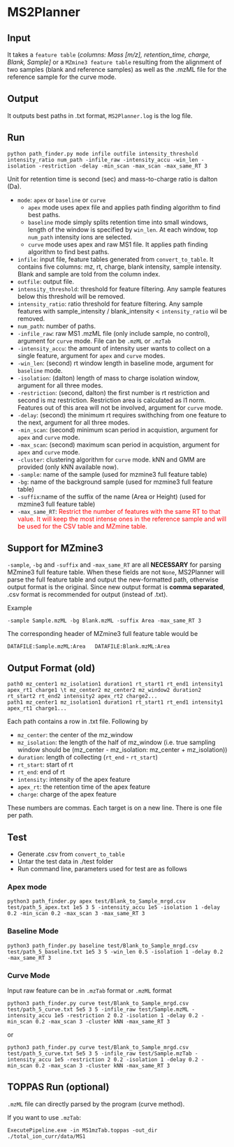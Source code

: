 # MS2Planner 

## Input
It takes a `feature table` (*columns: Mass [m/z], retention_time, charge, Blank, Sample]* or a `MZmine3 feature table` resulting from the alignment of two samples (blank and reference samples) as well as the .mzML file for the reference sample for the curve mode.

## Output
It outputs best paths in .txt format, `MS2Planner.log` is the log file.


## Run
```
python path_finder.py mode infile outfile intensity_threshold intensity_ratio num_path -infile_raw -intensity_accu -win_len -isolation -restriction -delay -min_scan -max_scan -max_same_RT 3
```
Unit for retention time is second (sec) and mass-to-charge ratio is dalton (Da).

- ```mode```: ```apex``` or ```baseline``` or ```curve``` 
    - ```apex``` mode uses apex file and applies path finding algorithm to find best paths.
    - ```baseline``` mode simply splits retention time into small windows, length of the window is specified by ```win_len```. At each window, top ```num_path``` intensity ions are selected.
    - ```curve``` mode uses apex and raw MS1 file. It applies path finding algorithm to find best paths. 
- ```infile```: input file, feature tables generated from ```convert_to_table```. It contains five columns: mz, rt, charge, blank intensity, sample intensity. Blank and sample are told from the column index.
- ```outfile```: output file.
- ```intensity_threshold```: threshold for feature filtering. Any sample features below this threshold will be removed.
- ```intensity_ratio```: ratio threshold for feature filtering. Any sample features with sample_intensity / blank_intensity < ```intensity_ratio``` wil be removed.
- ```num_path```: number of paths.
- ```-infile_raw```: raw MS1 .mzML file (only include sample, no control), argument for ```curve``` mode. File can be ```.mzML``` or ```.mzTab```
- ```-intensity_accu```: the amount of intensity user wants to collect on a single feature, argument for ```apex``` and ```curve``` modes.
- ```-win_len```: (second) rt window length in baseline mode, argument for ```baseline``` mode. 
- ```-isolation```: (dalton) length of mass to charge isolation window, argument for all three modes.  
- ```-restriction```: (second, dalton) the first number is rt restriction and second is mz restriction. Restriction area is calculated as l1 norm. Features out of this area will not be involved, argument for ```curve``` mode. 
- ```-delay```: (second) the minimum rt requires swithching from one feature to the next, argument for all three modes.
- ```-min_scan```: (second) minimum scan period in acquistion, argument for ```apex``` and ```curve``` mode.
- ```-max_scan```: (second) maximum scan period in acquistion, argument for ```apex``` and ```curve``` mode.
- ```-cluster```: clustering algorithm for ```curve``` mode. kNN and GMM are provided (only kNN available now).
- ```-sample```: name of the sample (used for mzmine3 full feature table)
- ```-bg```: name of the background sample (used for mzmine3 full feature table)
- ```-suffix```:name of the suffix of the name (Area or Height) (used for mzmine3 full feature table)
- ```-max_same_RT```: <span style="color:red"> Restrict the number of features with the same RT to that value. It will keep the most intense ones in the reference sample and will be used for the CSV table and MZmine table.

## Support for MZmine3
```-sample```, ```-bg``` and ```-suffix``` and ```-max_same_RT``` are all **NECESSARY** for parsing MZmine3 full feature table. When these fields are not ```None```, MS2Planner will parse the full feature table and output the new-formatted path, otherwise output format is the original. Since new output format is **comma separated**, .csv format is recommended for output (instead of .txt).

Example
```
-sample Sample.mzML -bg Blank.mzML -suffix Area -max_same_RT 3
```
The corresponding header of MZmine3 full feature table would be 
```
DATAFILE:Sample.mzML:Area   DATAFILE:Blank.mzML:Area
```

## Output Format (old)
```
path0 mz_center1 mz_isolation1 duration1 rt_start1 rt_end1 intensity1 apex_rt1 charge1 \t mz_center2 mz_center2 mz_window2 duration2 rt_start2 rt_end2 intensity2 apex_rt2 charge2...
path1 mz_center1 mz_isolation1 duration1 rt_start1 rt_end1 intensity1 apex_rt1 charge1...
```
Each path contains a row in .txt file. Following by
- ```mz_center```: the center of the mz_window
- ```mz_isolation```: the length of the half of mz_window (i.e. true sampling window should be (mz_center - mz_isolation: mz_center + mz_isolation))
- ```duration```: length of collecting (```rt_end``` - ```rt_start```) 
- ```rt_start```: start of rt
- ```rt_end```: end of rt
- ```intensity```: intensity of the apex feature 
- ```apex_rt```: the retention time of the apex feature
- ```charge```: charge of the apex feature

These numbers are commas. Each target is on a new line. There is one file per path.

## Test
- Generate .csv from ```convert_to_table```
- Untar the test data in ./test folder
- Run command line, parameters used for test are as follows

### Apex mode
```
python3 path_finder.py apex test/Blank_to_Sample_mrgd.csv test/path_5_apex.txt 1e5 3 5 -intensity_accu 1e5 -isolation 1 -delay 0.2 -min_scan 0.2 -max_scan 3 -max_same_RT 3
```

### Baseline Mode
```
python3 path_finder.py baseline test/Blank_to_Sample_mrgd.csv test/path_5_baseline.txt 1e5 3 5 -win_len 0.5 -isolation 1 -delay 0.2 -max_same_RT 3
```

### Curve Mode
Input raw feature can be in `.mzTab` format or `.mzML` format

```
python3 path_finder.py curve test/Blank_to_Sample_mrgd.csv test/path_5_curve.txt 5e5 3 5 -infile_raw test/Sample.mzML -intensity_accu 1e5 -restriction 2 0.2 -isolation 1 -delay 0.2 -min_scan 0.2 -max_scan 3 -cluster kNN -max_same_RT 3
```
or 

```
python3 path_finder.py curve test/Blank_to_Sample_mrgd.csv test/path_5_curve.txt 5e5 3 5 -infile_raw test/Sample.mzTab -intensity_accu 1e5 -restriction 2 0.2 -isolation 1 -delay 0.2 -min_scan 0.2 -max_scan 3 -cluster kNN -max_same_RT 3
```

## TOPPAS Run (optional)
```.mzML``` file can directly parsed by the program (curve method).

If you want to use ```.mzTab```:
```
ExecutePipeline.exe -in MS1mzTab.toppas -out_dir ./total_ion_curr/data/MS1
```
